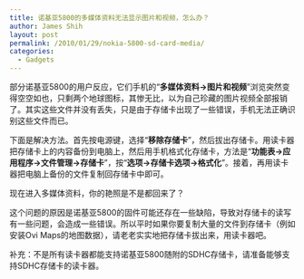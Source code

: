 ```yaml
---
title: 诺基亚5800的多媒体资料无法显示图片和视频，怎么办？
author: James Shih
layout: post
permalink: /2010/01/29/nokia-5800-sd-card-media/
categories:
  - Gadgets
---
```

<div id="msgcns!6ED4D3E2BA61F4C5!825" class="bvMsg">
  <p>
    部分诺基亚5800的用户反应，它们手机的“<strong>多媒体资料->图片和视频</strong>”浏览突然变得空空如也，只剩两个地球图标，其惨无比，以为自己珍藏的图片视频全部报销了。其实这些文件并没有丢失，只是由于存储卡出现了一些错误，手机无法正确识别这些文件而已。
  </p>

  <p>
    下面是解决方法。首先按电源键，选择“<strong>移除存储卡</strong>”，然后拔出存储卡。用读卡器把存储卡上的内容备份到电脑上，然后用手机格式化存储卡，方法是“<strong>功能表->应用程序->文件管理->存储卡</strong>”，按“<strong>选项->存储卡选项->格式化</strong>”。接着，再用读卡器把电脑上备份的文件复制回存储卡中即可。
  </p>

  <p>
    现在进入多媒体资料，你的艳照是不是都回来了？
  </p>

  <p>
    这个问题的原因是诺基亚5800的固件可能还存在一些缺陷，导致对存储卡的读写有一些问题，会造成一些错误。所以平时如果你要复制大量的文件到存储卡（例如安装Ovi Maps的地图数据），请老老实实地把存储卡拔出来，用读卡器吧。
  </p>

  <p>
    补充：不是所有读卡器都能支持诺基亚5800随附的SDHC存储卡，请准备能够支持SDHC存储卡的读卡器。
  </p></p>
</div>
